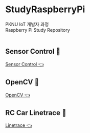 # StudyRaspberryPi
PKNU IoT 개발자 과정   
Raspberry Pi Study Repository
<br>
<br>

## Sensor Control 🎯
[Sensor Control 👈 ](https://github.com/HongryeolSeong/StudyRaspberryPi21/tree/main/Sensor%20Control)
<br/>

## OpenCV 🎯
[OpenCV 👈 ](https://github.com/HongryeolSeong/StudyRaspberryPi21/tree/main/OpenCV)
<br/>

## RC Car Linetrace 🎯
[Linetrace 👈 ](https://github.com/HongryeolSeong/StudyRaspberryPi21/tree/main/Linetrace)
<br/>
